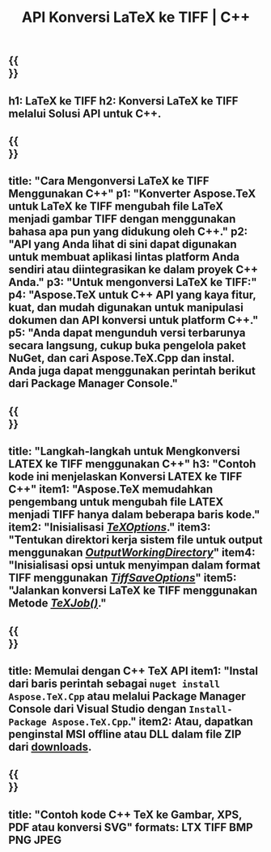 ﻿---
translation: true
template: /_templates/_conversion-child-cpp.md
title: API Konversi LaTeX ke TIFF | C++
description: Fungsi konversi LaTeX ke TIFF. Integrasikan pustaka C++ lokal ini ke dalam proyek Anda atau gunakan aplikasi lintas platform untuk mengonversi LaTeX ke TIFF.
keywords: lateks ke tiff api cpp, latex2tiff mengintegrasikan c++
url: /cpp/conversion/latex-to-tiff/
family: tex
platformtag: cpp
feature: conversion
informat: LATEX
outformat: TIFF
otherformats: BMP PNG JPEG PDF SVG XPS
---

{{<section banner>}}
---
h1: LaTeX ke TIFF
h2: Konversi LaTeX ke TIFF melalui Solusi API untuk C++.
---

{{<section overview>}}
---
title: "Cara Mengonversi LaTeX ke TIFF Menggunakan C++"
p1: "Konverter Aspose.TeX untuk LaTeX ke TIFF mengubah file LaTeX menjadi gambar TIFF dengan menggunakan bahasa apa pun yang didukung oleh C++."
p2: "API yang Anda lihat di sini dapat digunakan untuk membuat aplikasi lintas platform Anda sendiri atau diintegrasikan ke dalam proyek C++ Anda."
p3: "Untuk mengonversi LaTeX ke TIFF:"
p4: "Aspose.TeX untuk C++ API yang kaya fitur, kuat, dan mudah digunakan untuk manipulasi dokumen dan API konversi untuk platform C++."
p5: "Anda dapat mengunduh versi terbarunya secara langsung, cukup buka pengelola paket NuGet, dan cari Aspose.TeX.Cpp dan instal. Anda juga dapat menggunakan perintah berikut dari Package Manager Console."
---

{{<section feature1>}}
---
title: "Langkah-langkah untuk Mengkonversi LATEX ke TIFF menggunakan C++"
h3: "Contoh kode ini menjelaskan Konversi LATEX ke TIFF C++"
item1: "Aspose.TeX memudahkan pengembang untuk mengubah file LATEX menjadi TIFF hanya dalam beberapa baris kode."
item2: "Inisialisasi [*TeXOptions*](https://reference.aspose.com/tex/cpp/class/aspose.te_x.te_x_options)."
item3: "Tentukan direktori kerja sistem file untuk output menggunakan [*OutputWorkingDirectory*](https://reference.aspose.com/tex/cpp/class/aspose.te_x.te_x_options#aa4f4ea6dab7db5ba1b40800495f16f63)"
item4: "Inisialisasi opsi untuk menyimpan dalam format TIFF menggunakan [*TiffSaveOptions*](https://reference.aspose.com/tex/cpp/class/aspose.te_x.presentation.image.tiff_save_options)"
item5: "Jalankan konversi LaTeX ke TIFF menggunakan Metode [*TeXJob()*](https://reference.aspose.com/tex/cpp/class/aspose.te_x.te_x_job)."
---

{{<section feature2>}}
---
title: Memulai dengan C++ TeX API
item1: "Instal dari baris perintah sebagai ```nuget install Aspose.TeX.Cpp``` atau melalui Package Manager Console dari Visual Studio dengan ```Install-Package Aspose.TeX.Cpp```."
item2: Atau, dapatkan penginstal MSI offline atau DLL dalam file ZIP dari [downloads](https://downloads.aspose.com/tex/cpp).
---

{{<section widget>}}
---
title: "Contoh kode C++ TeX ke Gambar, XPS, PDF atau konversi SVG"
formats: LTX TIFF BMP PNG JPEG
---